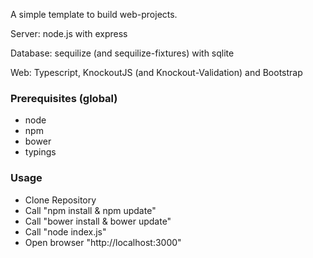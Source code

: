 A simple template to build web-projects.

Server: node.js with express

Database: sequilize (and sequilize-fixtures) with sqlite
 
Web: Typescript, KnockoutJS (and Knockout-Validation) and Bootstrap

### Prerequisites (global)
- node 
- npm
- bower 
- typings

### Usage
- Clone Repository
- Call "npm install & npm update"
- Call "bower install & bower update"
- Call "node index.js"
- Open browser "http://localhost:3000"
